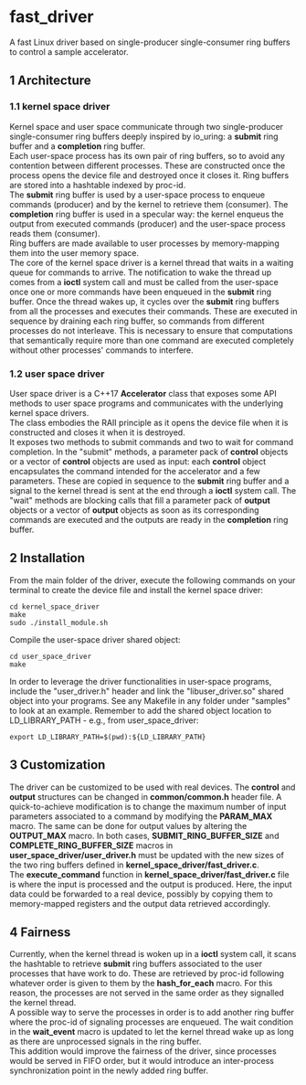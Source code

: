 # fast_driver

A fast Linux driver based on single-producer single-consumer ring buffers to control a sample accelerator.  

## 1 Architecture

### 1.1 kernel space driver

Kernel space and user space communicate through two single-producer single-consumer ring buffers deeply inspired by io_uring: a **submit** ring buffer and a **completion** ring buffer.  
Each user-space process has its own pair of ring buffers, so to avoid any contention between different processes. These are constructed once the process opens the device file and destroyed once it closes it. Ring buffers are stored into a hashtable indexed by proc-id.  
The **submit** ring buffer is used by a user-space process to enqueue commands (producer) and by the kernel to retrieve them (consumer). The **completion** ring buffer is used in a specular way: the kernel enqueus the output from executed commands (producer) and the user-space process reads them (consumer).  
Ring buffers are made available to user processes by memory-mapping them into the user memory space.  
The core of the kernel space driver is a kernel thread that waits in a waiting queue for commands to arrive. The notification to wake the thread up comes from a **ioctl** system call and must be called from the user-space once one or more commands have been enqueued in the **submit** ring buffer. Once the thread wakes up, it cycles over the **submit** ring buffers from all the processes and executes their commands. These are executed in sequence by draining each ring buffer, so commands from different processes do not interleave. This is necessary to ensure that computations that semantically require more than one command are executed completely without other processes' commands to interfere.

### 1.2 user space driver

User space driver is a C++17 **Accelerator** class that exposes some API methods to user space programs and communicates with the underlying kernel space drivers.  
The class embodies the RAII principle as it opens the device file when it is constructed and closes it when it is destroyed.  
It exposes two methods to submit commands and two to wait for command completion. In the "submit" methods, a parameter pack of **control** objects or a vector of **control** objects are used as input: each **control** object encapsulates the command intended for the accelerator and a few parameters. These are copied in sequence to the **submit** ring buffer and a signal to the kernel thread is sent at the end through a **ioctl** system call. The "wait" methods are blocking calls that fill a parameter pack of **output** objects or a vector of **output** objects as soon as its corresponding commands are executed and the outputs are ready in the **completion** ring buffer. 

## 2 Installation

From the main folder of the driver, execute the following commands on your terminal to create the device file and install the kernel space driver:
```
cd kernel_space_driver
make
sudo ./install_module.sh
```
Compile the user-space driver shared object:
```
cd user_space_driver
make
```
In order to leverage the driver functionalities in user-space programs, include the "user_driver.h" header and link the "libuser_driver.so" shared object into your programs. See any Makefile in any folder under "samples" to look at an example. Remember to add the shared object location to LD_LIBRARY_PATH - e.g., from user_space_driver:
```
export LD_LIBRARY_PATH=$(pwd):${LD_LIBRARY_PATH}
```

## 3 Customization

The driver can be customized to be used with real devices. The **control** and **output** structures can be changed in **common/common.h** header file. A quick-to-achieve modification is to change the maximum number of input parameters associated to a command by modifying the **PARAM_MAX** macro. The same can be done for output values by altering the **OUTPUT_MAX** macro. In both cases, **SUBMIT_RING_BUFFER_SIZE** and **COMPLETE_RING_BUFFER_SIZE** macros in **user_space_driver/user_driver.h** must be updated with the new sizes of the two ring buffers defined in **kernel_space_driver/fast_driver.c**.  
The **execute_command** function in **kernel_space_driver/fast_driver.c** file is where the input is processed and the output is produced. Here, the input data could be forwarded to a real device, possibly by copying them to memory-mapped registers and the output data retrieved accordingly.

## 4 Fairness

Currently, when the kernel thread is woken up in a **ioctl** system call, it scans the hashtable to retrieve **submit** ring buffers associated to the user processes that have work to do. These are retrieved by proc-id following whatever order is given to them by the **hash_for_each** macro. For this reason, the processes are not served in the same order as they signalled the kernel thread.  
A possible way to serve the processes in order is to add another ring buffer where the proc-id of signaling processes are enqueued. The wait condition in the **wait_event** macro is updated to let the kernel thread wake up as long as there are unprocessed signals in the ring buffer.    
This addition would improve the fairness of the driver, since processes would be served in FIFO order, but it would introduce an inter-process synchronization point in the newly added ring buffer.
